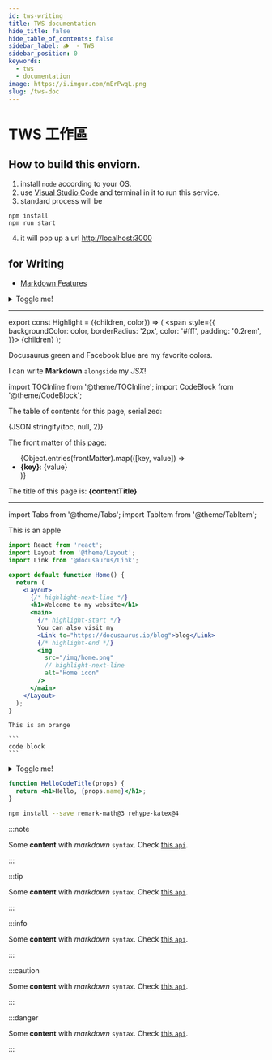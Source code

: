 ```yaml
---
id: tws-writing
title: TWS documentation
hide_title: false
hide_table_of_contents: false
sidebar_label: 🪵  - TWS
sidebar_position: 0
keywords:
  - tws
  - documentation
image: https://i.imgur.com/mErPwqL.png
slug: /tws-doc
---
```

# TWS 工作區

## How to build this enviorn.

1. install `node` according to your OS.
2. use [Visual Studio Code](https://code.visualstudio.com/) and terminal in it to run this service.
3. standard process will be 

```bash=
npm install
npm run start
```

4. it will pop up a url [http://localhost:3000](http://localhost:3000)


##  for Writing 

- [Markdown Features](https://docusaurus.io/docs/markdown-features)

<details>
  <summary>Toggle me!</summary>
  <div>
    <div>This is the detailed content</div>
    <br/>
    <details>
      <summary>
        Nested toggle! Some surprise inside...
      </summary>
      <div>
        😲😲😲😲😲
      </div>
    </details>
  </div>
</details>

----

export const Highlight = ({children, color}) => (
  <span
    style={{
      backgroundColor: color,
      borderRadius: '2px',
      color: '#fff',
      padding: '0.2rem',
    }}>
    {children}
  </span>
);

<Highlight color="#25c2a0">Docusaurus green</Highlight> and <Highlight color="#1877F2">Facebook blue</Highlight> are my favorite colors.

I can write **Markdown** `alongside` my _JSX_!


import TOCInline from '@theme/TOCInline';
import CodeBlock from '@theme/CodeBlock';

The table of contents for this page, serialized:

<CodeBlock className="language-json">{JSON.stringify(toc, null, 2)}</CodeBlock>

The front matter of this page:

<ul>
  {Object.entries(frontMatter).map(([key, value]) => <li key={key}><b>{key}</b>: {value}</li>)}
</ul>

<p>The title of this page is: <b>{contentTitle}</b></p>


----

import Tabs from '@theme/Tabs';
import TabItem from '@theme/TabItem';

<Tabs>
  <TabItem value="apple" label="🍎 NCHC" default>
    This is an apple 
  </TabItem>

<TabItem value="Before">

```jsx title="src/pages/index.js"
import React from 'react';
import Layout from '@theme/Layout';
import Link from '@docusaurus/Link';

export default function Home() {
  return (
    <Layout>
      {/* highlight-next-line */}
      <h1>Welcome to my website</h1>
      <main>
        {/* highlight-start */}
        You can also visit my
        <Link to="https://docusaurus.io/blog">blog</Link>
        {/* highlight-end */}
        <img
          src="/img/home.png"
          // highlight-next-line
          alt="Home icon"
        />
      </main>
    </Layout>
  );
}
```
  </TabItem>

  <TabItem value="orange" label="🍊 TWS">

    This is an orange 

    ```
    code block
    ```


<details>
  <summary>Toggle me!</summary>
  <div>
    <div>This is the detailed content</div>
    <br/>
    <details>
      <summary>
        Nested toggle! Some surprise inside...
      </summary>
      <div>
        😲😲😲😲😲
      </div>
    </details>
  </div>
</details>

  </TabItem>
</Tabs>

```jsx title="/src/components/HelloCodeTitle.js"
function HelloCodeTitle(props) {
  return <h1>Hello, {props.name}</h1>;
}
```


```bash npm2yarn
npm install --save remark-math@3 rehype-katex@4
```


:::note

Some **content** with _markdown_ `syntax`. Check [this `api`](#).

:::

:::tip

Some **content** with _markdown_ `syntax`. Check [this `api`](#).

:::

:::info

Some **content** with _markdown_ `syntax`. Check [this `api`](#).

:::

:::caution

Some **content** with _markdown_ `syntax`. Check [this `api`](#).

:::

:::danger

Some **content** with _markdown_ `syntax`. Check [this `api`](#).

:::